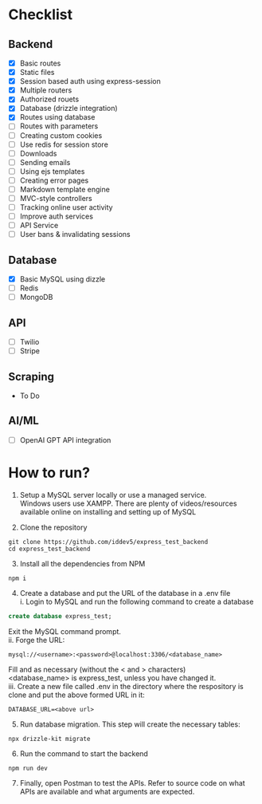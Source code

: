 # Checklist

## Backend
- [x] Basic routes
- [x] Static files
- [x] Session based auth using express-session
- [x] Multiple routers
- [x] Authorized rouets
- [x] Database (drizzle integration) 
- [x] Routes using database
- [ ] Routes with parameters
- [ ] Creating custom cookies
- [ ] Use redis for session store
- [ ] Downloads
- [ ] Sending emails
- [ ] Using ejs templates
- [ ] Creating error pages
- [ ] Markdown template engine
- [ ] MVC-style controllers
- [ ] Tracking online user activity
- [ ] Improve auth services
- [ ] API Service
- [ ] User bans & invalidating sessions

## Database
- [x] Basic MySQL using dizzle
- [ ] Redis
- [ ] MongoDB

## API
- [ ] Twilio
- [ ] Stripe

## Scraping
- To Do

## AI/ML
- [ ] OpenAI GPT API integration

# How to run?

1) Setup a MySQL server locally or use a managed service.   
Windows users use XAMPP. There are plenty of videos/resources available online on installing and setting up of MySQL

2) Clone the repository
```sh-session
git clone https://github.com/iddev5/express_test_backend
cd express_test_backend
```

3) Install all the dependencies from NPM
```sh-session
npm i
```

4) Create a database and put the URL of the database in a .env file  
i. Login to MySQL and run the following command to create a database
```sql
create database express_test;
```
Exit the MySQL command prompt.  
ii. Forge the URL:
```
mysql://<username>:<password>@localhost:3306/<database_name>
```
Fill <username> and <password> as necessary (without the < and > characters)  
<database_name> is express_test, unless you have changed it.    
iii. Create a new file called .env in the directory where the respository is clone and put the above formed URL in it:
```env
DATABASE_URL=<above url>
```

5) Run database migration. This step will create the necessary tables:  
```sh-session
npx drizzle-kit migrate
```

6) Run the command to start the backend
```
npm run dev
```

7) Finally, open Postman to test the APIs. Refer to source code on what APIs are available and what arguments are expected.  